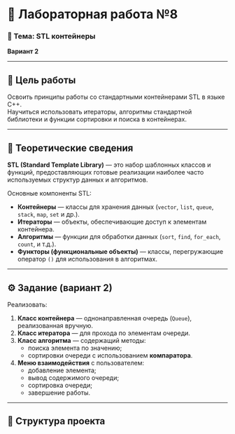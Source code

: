 # 🧩 Лабораторная работа №8  
### 📘 Тема: STL контейнеры  
**Вариант 2**

---

## 🎯 Цель работы
Освоить принципы работы со стандартными контейнерами STL в языке C++.  
Научиться использовать итераторы, алгоритмы стандартной библиотеки и функции сортировки и поиска в контейнерах.

---

## 🧠 Теоретические сведения
**STL (Standard Template Library)** — это набор шаблонных классов и функций, предоставляющих готовые реализации наиболее часто используемых структур данных и алгоритмов.

Основные компоненты STL:
- **Контейнеры** — классы для хранения данных (`vector`, `list`, `queue`, `stack`, `map`, `set` и др.).
- **Итераторы** — объекты, обеспечивающие доступ к элементам контейнера.
- **Алгоритмы** — функции для обработки данных (`sort`, `find`, `for_each`, `count`, и т.д.).
- **Функторы (функциональные объекты)** — классы, перегружающие оператор `()` для использования в алгоритмах.

---

## ⚙️ Задание (вариант 2)
Реализовать:
1. **Класс контейнера** — однонаправленная очередь (`Queue`), реализованная вручную.
2. **Класс итератора** — для прохода по элементам очереди.
3. **Класс алгоритма** — содержащий методы:
   - поиска элемента по значению;
   - сортировки очереди с использованием **компаратора**.
4. **Меню взаимодействия** с пользователем:
   - добавление элемента;
   - вывод содержимого очереди;
   - сортировка очереди;
   - завершение работы.

---

## 📂 Структура проекта
